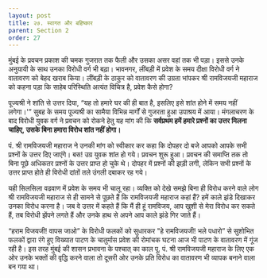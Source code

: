 ```yaml
---
layout: post
title: २७. स्वागत और बहिष्कार
parent: Section 2
order: 27
---
```


मुंबई के प्रवचन प्रकाश की चमक गुजरात तक फैली और उसका असर वहां तक भी पड़ा। इससे उनके अनुयायी के साथ उनका विरोधी वर्ग भी बढ़ा। भावनगर, लींबड़ी में प्रवेश के समय दीक्षा विरोधी वर्ग ने वातावरण को बेहद खराब किया। लींबड़ी के ठाकुर को वातावरण की उग्रता भांपकर श्री रामविजयजी महाराज को कहना पड़ा कि साहेब परिस्थिति अत्यंत विचित्र है, प्रवेश कैसे होगा?

पूज्यश्री ने शांति से उत्तर दिया, “यह तो हमारे घर की ही बात है, इसलिए इसे शांत होने में समय नहीं लगेगा।'” सुबह के समय पूज्यश्री का सामैया विभिन्न मार्गों से गुजरता हुआ उपाश्रय में आया। मंगलाचरण के बाद विरोधी युवक वर्ग ने प्रवचन को रोकने हेतु यह मांग की कि **सर्वप्रथम हमें हमारे प्रश्नों का उत्तर मिलना चाहिए, उसके बिना हमारा विरोध शांत नहीं होगा।**

पं. श्री रामविजयजी महाराज ने उनकी मांग को स्वीकार कर कहा कि दोपहर दो बजे आपको आपके सभी प्रश्नों के उत्तर दिए जाएंगे। बस! उग्र युवक शांत हो गये। प्रवचन शुरू हुआ। प्रवचन की समाप्ति तक तो बिना पूछे अधिकतर प्रश्नों के उत्तर प्राप्त हो चुके थे। दोपहर में प्रश्नों की झड़ी लगी, लेकिन सभी प्रश्नों के उत्तर प्राप्त होते ही विरोधी दांतों तले उंगली दबाकर रह गये।

यही सिलसिला वढवाण में प्रवेश के समय भी चालू रहा। व्यक्ति को देखे समझे बिना ही विरोध करने वाले लोग श्री रामविजयजी महाराज से ही सामने से पूछते हैं कि रामविजयजी महाराज कहां हैं? हमें काले झंडे दिखाकर उनका विरोध करना है। जब वे उत्तर में कहते हैं कि मैं ही हूं रामविजय, आप खुशी से मेरा विरोध कर सकते हैं, तब विरोधी झेंपने लगते हैं और उनके हाथ से अपने आप काले झंडे गिर जाते हैं।

“हराम विजयजी! वापस जाओ” के विरोधी फलकों को सुधारकर "हे रामविजयजी! भले पधारो” से सुशोभित फलकों द्वारा रंगे हुए विख्यात पाटण के चातुर्मास प्रवेश की रोमांचक घटना आज भी पाटण के वातावरण में गूंज रही है। इस तरह मुंबई की शासन प्रभावना के पश्चात्‌ का काल पू. पं. श्री रामविजयजी महाराज के लिए एक ओर उनके भक्तों की वृद्धि करने वाला तो दूसरी ओर उनके प्रति विरोध का वातावरण भी व्यापक बनाने वाला बन गया था।